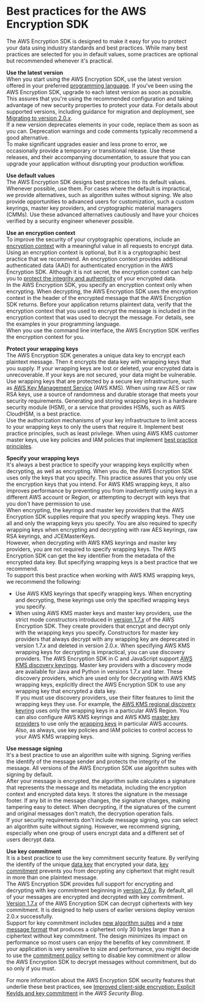 # Best practices for the AWS Encryption SDK<a name="best-practices"></a>

The AWS Encryption SDK is designed to make it easy for you to protect your data using industry standards and best practices\. While many best practices are selected for you in default values, some practices are optional but recommended whenever it's practical\.

**Use the latest version**  
When you start using the AWS Encryption SDK, use the latest version offered in your preferred [programming language](programming-languages.md)\. If you've been using the AWS Encryption SDK, upgrade to each latest version as soon as possible\. This assures that you're using the recommended configuration and taking advantage of new security properties to protect your data\. For details about supported versions, including guidance for migration and deployment, see [Migrating to version 2\.0\.*x*](migration.md)\.  
If a new version deprecates elements in your code, replace them as soon as you can\. Deprecation warnings and code comments typically recommend a good alternative\.  
To make significant upgrades easier and less prone to error, we occasionally provide a temporary or transitional release\. Use these releases, and their accompanying documentation, to assure that you can upgrade your application without disrupting your production workflow\.

**Use default values**  
The AWS Encryption SDK designs best practices into its default values\. Whenever possible, use them\. For cases where the default is impractical, we provide alternatives, such as algorithm suites without signing\. We also provide opportunities to advanced users for customization, such a custom keyrings, master key providers, and cryptographic material managers \(CMMs\)\. Use these advanced alternatives cautiously and have your choices verified by a security engineer whenever possible\.

**Use an encryption context**  
To improve the security of your cryptographic operations, include an [encryption context](concepts.md#encryption-context) with a meaningful value in all requests to encrypt data\. Using an encryption context is optional, but it is a cryptographic best practice that we recommend\. An encryption context provides additional authenticated data \(AAD\) for authenticated encryption in the AWS Encryption SDK\. Although it is not secret, the encryption context can help you to [protect the integrity and authenticity](http://aws.amazon.com/blogs/security/how-to-protect-the-integrity-of-your-encrypted-data-by-using-aws-key-management-service-and-encryptioncontext/) of your encrypted data\.  
In the AWS Encryption SDK, you specify an encryption context only when encrypting\. When decrypting, the AWS Encryption SDK uses the encryption context in the header of the encrypted message that the AWS Encryption SDK returns\. Before your application returns plaintext data, verify that the encryption context that you used to encrypt the message is included in the encryption context that was used to decrypt the message\. For details, see the examples in your programming language\.   
When you use the command line interface, the AWS Encryption SDK verifies the encryption context for you\.

**Protect your wrapping keys**  
The AWS Encryption SDK generates a unique data key to encrypt each plaintext message\. Then it encrypts the data key with wrapping keys that you supply\. If your wrapping keys are lost or deleted, your encrypted data is unrecoverable\. If your keys are not secured, your data might be vulnerable\.  
Use wrapping keys that are protected by a secure key infrastructure, such as [AWS Key Management Service](https://docs.aws.amazon.com/kms/latest/developerguide/) \(AWS KMS\)\. When using raw AES or raw RSA keys, use a source of randomness and durable storage that meets your security requirements\. Generating and storing wrapping keys in a hardware security module \(HSM\), or a service that provides HSMs, such as AWS CloudHSM, is a best practice\.  
Use the authorization mechanisms of your key infrastructure to limit access to your wrapping keys to only the users that require it\. Implement best practice principles, such as least privilege\. When using AWS KMS customer master keys, use key policies and IAM policies that implement [best practice principles](https://docs.aws.amazon.com/kms/latest/developerguide/iam-policies.html#iam-policies-best-practices)\.

**Specify your wrapping keys**  
It's always a best practice to specify your wrapping keys explicitly when decrypting, as well as encrypting\. When you do, the AWS Encryption SDK uses only the keys that you specify\. This practice assures that you only use the encryption keys that you intend\. For AWS KMS wrapping keys, it also improves performance by preventing you from inadvertently using keys in a different AWS account or Region, or attempting to decrypt with keys that you don't have permission to use\.  
When encrypting, the keyrings and master key providers that the AWS Encryption SDK supplies require that you specify wrapping keys\. They use all and only the wrapping keys you specify\. You are also required to specify wrapping keys when encrypting and decrypting with raw AES keyrings, raw RSA keyrings, and JCEMasterKeys\.  
However, when decrypting with AWS KMS keyrings and master key providers, you are not required to specify wrapping keys\. The AWS Encryption SDK can get the key identifier from the metadata of the encrypted data key\. But specifying wrapping keys is a best practice that we recommend\.  
To support this best practice when working with AWS KMS wrapping keys, we recommend the following:  
+ Use AWS KMS keyrings that specify wrapping keys\. When encrypting and decrypting, these keyrings use only the specified wrapping keys you specify\.
+ When using AWS KMS master keys and master key providers, use the strict mode constructors introduced in [version 1\.7\.*x*](about-versions.md#version-1.7) of the AWS Encryption SDK\. They create providers that encrypt and decrypt only with the wrapping keys you specify\. Constructors for master key providers that always decrypt with any wrapping key are deprecated in version 1\.7\.*x* and deleted in version 2\.0\.*x*\.
When specifying AWS KMS wrapping keys for decrypting is impractical, you can use discovery providers\. The AWS Encryption SDK in C and JavaScript support [AWS KMS discovery keyrings](choose-keyring.md#kms-keyring-discovery)\. Master key providers with a discovery mode are available for Java and Python in versions 1\.7\.*x* and later\. These discovery providers, which are used only for decrypting with AWS KMS wrapping keys, explicitly direct the AWS Encryption SDK to use any wrapping key that encrypted a data key\.   
If you must use discovery providers, use their filter features to limit the wrapping keys they use\. For example, the [AWS KMS regional discovery keyring](choose-keyring.md#kms-keyring-regional) uses only the wrapping keys in a particular AWS Region\. You can also configure AWS KMS keyrings and AWS KMS [master key providers](migrate-mkps-v2.md#migrate-mkp-discovery-mode) to use only the [wrapping keys](migrate-keyrings-v2.md) in particular AWS accounts\. Also, as always, use key policies and IAM policies to control access to your AWS KMS wrapping keys\.

**Use message signing**  
It's a best practice to use an algorithm suite with signing\. Signing verifies the identify of the message sender and protects the integrity of the message\. All versions of the AWS Encryption SDK use algorithm suites with signing by default\.  
After your message is encrypted, the algorithm suite calculates a signature that represents the message and its metadata, including the encryption context and encrypted data keys\. It stores the signature in the message footer\. If any bit in the message changes, the signature changes, making tampering easy to detect\. When decrypting, if the signatures of the current and original messages don't match, the decryption operation fails\.  
If your security requirements don't include message signing, you can select an algorithm suite without signing\. However, we recommend signing, especially when one group of users encrypt data and a different set of users decrypt data\. 

**Use key commitment**  
It is a best practice to use the key commitment security feature\. By verifying the identify of the unique [data key](concepts.md#DEK) that encrypted your data, [key commitment](concepts.md#key-commitment) prevents you from decrypting any ciphertext that might result in more than one plaintext message\.  
The AWS Encryption SDK provides full support for encrypting and decrypting with key commitment beginning in [version 2\.0\.*x*](about-versions.md#version-2)\. By default, all of your messages are encrypted and decrypted with key commitment\. [Version 1\.7\.*x*](about-versions.md#version-1.7) of the AWS Encryption SDK can decrypt ciphertexts with key commitment\. It is designed to help users of earlier versions deploy version 2\.0\.*x* successfully\.   
Support for key commitment includes [new algorithm suites](supported-algorithms.md) and a [new message format](message-format.md) that produces a ciphertext only 30 bytes larger than a ciphertext without key commitment\. The design minimizes its impact on performance so most users can enjoy the benefits of key commitment\. If your application is very sensitive to size and performance, you might decide to use the [commitment policy](concepts.md#commitment-policy) setting to disable key commitment or allow the AWS Encryption SDK to decrypt messages without commitment, but do so only if you must\.

For more information about the AWS Encryption SDK security features that underlie these best practices, see [Improved client\-side encryption: Explicit KeyIds and key commitment](http://aws.amazon.com/blogs/security/improved-client-side-encryption-explicit-keyids-and-key-commitment/) in the *AWS Security Blog*\.